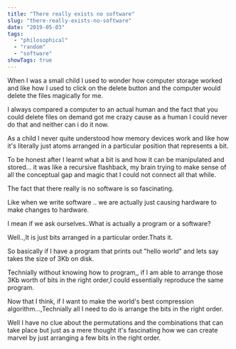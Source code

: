 ```yaml
---
title: "There really exists no software"
slug: "there-really-exists-no-software"
date: "2019-05-03"
tags: 
  - "philosophical"
  - "random"
  - "software"
showTags: true
---
```


When I was a small child I used to wonder how computer storage worked and like how I used to click on the delete button and the computer would delete the files magically for me.

I always compared a computer to an actual human and the fact that you could delete files on demand got me crazy cause as a human I could never do that and neither can i do it now.

As a child I never quite understood how memory devices work and like how it's literally just atoms arranged in a particular position that represents a bit.

To be honest after I learnt what a bit is and how it can be manipulated and stored… it was like a recursive flashback, my brain trying to make sense of all the conceptual gap and magic that I could not connect all that while.

The fact that there really is no software is so fascinating.

Like when we write software .. we are actually just causing hardware to make changes to hardware.

I mean if we ask ourselves..What is actually a program or a software?

Well..,It is just bits arranged in a particular order.Thats it.

So basically if I have a program that prints out "hello world" and lets say takes the size of 3Kb on disk.

Technially without knowing how to program,, if I am able to arrange those 3Kb worth of bits in the right order,I could essentially reproduce the same program.

Now that I think, if I want to make the world's best compression algorithm…,Technially all I need to do is arrange the bits in the right order.

Well I have no clue about the permutations and the combinations that can take place but just as a mere thought it's fascinating how we can create marvel by just arranging a few bits in the right order.
